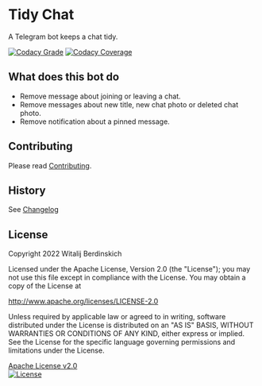 # Tidy Chat

A Telegram bot keeps a chat tidy.

[![Codacy Grade](https://app.codacy.com/project/badge/Grade/c3ff723d193f4adcb16fd89a8eaa1262)](https://www.codacy.com/gl/radio_rogal/tidy-chat/dashboard?utm_source=gitlab.com&amp;utm_medium=referral&amp;utm_content=radio_rogal/tidy-chat&amp;utm_campaign=Badge_Grade)
[![Codacy Coverage](https://app.codacy.com/project/badge/Coverage/c3ff723d193f4adcb16fd89a8eaa1262)](https://www.codacy.com/gl/radio_rogal/tidy-chat/dashboard?utm_source=gitlab.com&utm_medium=referral&utm_content=radio_rogal/tidy-chat&utm_campaign=Badge_Coverage)

## What does this bot do

- Remove message about joining or leaving a chat.
- Remove messages about new title, new chat photo or deleted chat photo.
- Remove notification about a pinned message.

## Contributing

Please read [Contributing](contributing.md).

## History

See [Changelog](changelog.md)

## License

Copyright 2022 Witalij Berdinskich

Licensed under the Apache License, Version 2.0 (the "License");
you may not use this file except in compliance with the License.
You may obtain a copy of the License at

http://www.apache.org/licenses/LICENSE-2.0

Unless required by applicable law or agreed to in writing, software
distributed under the License is distributed on an "AS IS" BASIS,
WITHOUT WARRANTIES OR CONDITIONS OF ANY KIND, either express or implied.
See the License for the specific language governing permissions and
limitations under the License.

[Apache License v2.0](LICENSE)  
[![License](https://img.shields.io/badge/license-Apache%202.0-blue.svg?style=flat)](http://www.apache.org/licenses/LICENSE-2.0.html)
